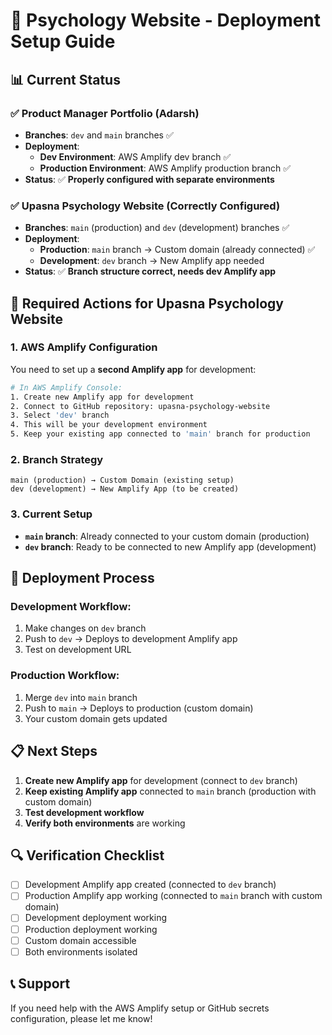 # 🧠 Psychology Website - Deployment Setup Guide

## 📊 Current Status

### ✅ **Product Manager Portfolio** (Adarsh)
- **Branches**: `dev` and `main` branches ✅
- **Deployment**: 
  - **Dev Environment**: AWS Amplify dev branch ✅
  - **Production Environment**: AWS Amplify production branch ✅
- **Status**: ✅ **Properly configured with separate environments**

### ✅ **Upasna Psychology Website** (Correctly Configured)
- **Branches**: `main` (production) and `dev` (development) branches ✅
- **Deployment**: 
  - **Production**: `main` branch → Custom domain (already connected) ✅
  - **Development**: `dev` branch → New Amplify app needed
- **Status**: ✅ **Branch structure correct, needs dev Amplify app**

## 🔧 **Required Actions for Upasna Psychology Website**

### 1. **AWS Amplify Configuration**
You need to set up a **second Amplify app** for development:

```bash
# In AWS Amplify Console:
1. Create new Amplify app for development
2. Connect to GitHub repository: upasna-psychology-website
3. Select 'dev' branch
4. This will be your development environment
5. Keep your existing app connected to 'main' branch for production
```

### 2. **Branch Strategy**
```
main (production) → Custom Domain (existing setup)
dev (development) → New Amplify App (to be created)
```

### 3. **Current Setup**
- **`main` branch**: Already connected to your custom domain (production)
- **`dev` branch**: Ready to be connected to new Amplify app (development)

## 🚀 **Deployment Process**

### **Development Workflow:**
1. Make changes on `dev` branch
2. Push to `dev` → Deploys to development Amplify app
3. Test on development URL

### **Production Workflow:**
1. Merge `dev` into `main` branch
2. Push to `main` → Deploys to production (custom domain)
3. Your custom domain gets updated

## 📋 **Next Steps**

1. **Create new Amplify app** for development (connect to `dev` branch)
2. **Keep existing Amplify app** connected to `main` branch (production with custom domain)
3. **Test development workflow**
4. **Verify both environments** are working

## 🔍 **Verification Checklist**

- [ ] Development Amplify app created (connected to `dev` branch)
- [ ] Production Amplify app working (connected to `main` branch with custom domain)
- [ ] Development deployment working
- [ ] Production deployment working
- [ ] Custom domain accessible
- [ ] Both environments isolated

## 📞 **Support**

If you need help with the AWS Amplify setup or GitHub secrets configuration, please let me know!
